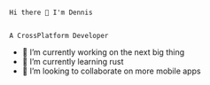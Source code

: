                                                                             Hi there 👋 I'm Dennis

                                                                            A CrossPlatform Developer

- 🔭 I’m currently working on the next big thing
- 🌱 I’m currently learning rust
- 👯 I’m looking to collaborate on more mobile apps 


